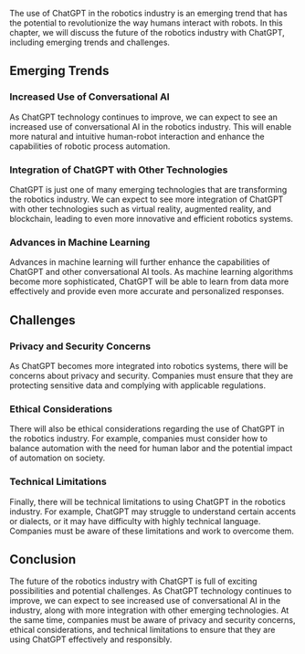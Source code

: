 
The use of ChatGPT in the robotics industry is an emerging trend that has the potential to revolutionize the way humans interact with robots. In this chapter, we will discuss the future of the robotics industry with ChatGPT, including emerging trends and challenges.

Emerging Trends
---------------

### Increased Use of Conversational AI

As ChatGPT technology continues to improve, we can expect to see an increased use of conversational AI in the robotics industry. This will enable more natural and intuitive human-robot interaction and enhance the capabilities of robotic process automation.

### Integration of ChatGPT with Other Technologies

ChatGPT is just one of many emerging technologies that are transforming the robotics industry. We can expect to see more integration of ChatGPT with other technologies such as virtual reality, augmented reality, and blockchain, leading to even more innovative and efficient robotics systems.

### Advances in Machine Learning

Advances in machine learning will further enhance the capabilities of ChatGPT and other conversational AI tools. As machine learning algorithms become more sophisticated, ChatGPT will be able to learn from data more effectively and provide even more accurate and personalized responses.

Challenges
----------

### Privacy and Security Concerns

As ChatGPT becomes more integrated into robotics systems, there will be concerns about privacy and security. Companies must ensure that they are protecting sensitive data and complying with applicable regulations.

### Ethical Considerations

There will also be ethical considerations regarding the use of ChatGPT in the robotics industry. For example, companies must consider how to balance automation with the need for human labor and the potential impact of automation on society.

### Technical Limitations

Finally, there will be technical limitations to using ChatGPT in the robotics industry. For example, ChatGPT may struggle to understand certain accents or dialects, or it may have difficulty with highly technical language. Companies must be aware of these limitations and work to overcome them.

Conclusion
----------

The future of the robotics industry with ChatGPT is full of exciting possibilities and potential challenges. As ChatGPT technology continues to improve, we can expect to see increased use of conversational AI in the industry, along with more integration with other emerging technologies. At the same time, companies must be aware of privacy and security concerns, ethical considerations, and technical limitations to ensure that they are using ChatGPT effectively and responsibly.
